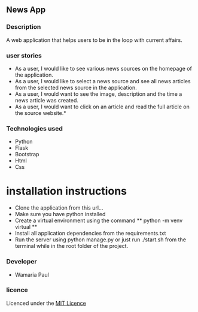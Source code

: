 ## News App

### Description

A web application that helps users to be in the loop with current affairs.

### user stories

* As a user, I would like to see various news sources on the homepage of the application.
* As a user, I would like to select a news source and see all news articles from the selected news source in the application.
* As a user, I would want to see the image, description and the time a news article was created.
* As a user, I would want to click on an article and read the full article on the source website.*


### Technologies used

* Python
* Flask
* Bootstrap
* Html
* Css

# installation instructions

* Clone the application from this url...
* Make sure you have python installed
* Create a virtual environment using the command ** python -m venv virtual **
* Install all application dependencies from the requirements.txt
* Run the server using python manage.py or just run ./start.sh from the terminal while in the root folder of the project.



### Developer

* Wamaria Paul

### licence

Licenced under the [MIT Licence](LICENCE)
